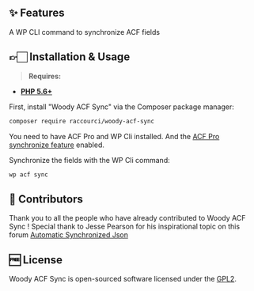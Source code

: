## ✨ Features

A WP CLI command to synchronize ACF fields

## 👉🏻 Installation & Usage

> **Requires:**
- **[PHP 5.6+](https://php.net/releases/)**

First, install "Woody ACF Sync" via the Composer package manager:
```bash
composer require raccourci/woody-acf-sync
```

You need to have ACF Pro and WP Cli installed. And the [ACF Pro synchronize feature](https://www.advancedcustomfields.com/resources/synchronized-json/synchronize) enabled.

Synchronize the fields with the WP Cli command:
```bash
wp acf sync
```

## 👏 Contributors

Thank you to all the people who have already contributed to Woody ACF Sync !
Special thank to Jesse Pearson for his inspirational topic on this forum
[Automatic Synchronized Json](https://support.advancedcustomfields.com/forums/topic/automatic-synchronized-json)

## 🆓 License
Woody ACF Sync is open-sourced software licensed under the [GPL2](LICENSE).
